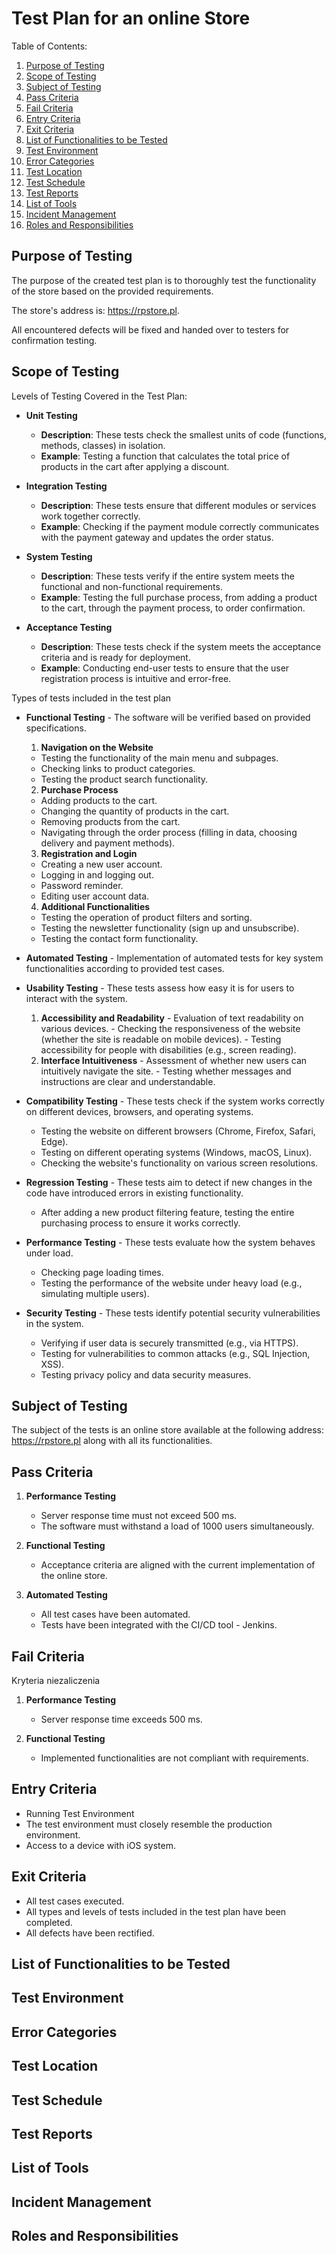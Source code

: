 # Test Plan for an online Store

 Table of Contents:
1. [Purpose of Testing](#Purpose-of-Testing)
2. [Scope of Testing](#scope-of-testing)
3. [Subject of Testing](#subject-of-testing)
4. [Pass Criteria](#pass-criteria)
5. [Fail Criteria](#fail-criteria)
6. [Entry Criteria](#entry-criteria)
7. [Exit Criteria](#exit-criteria)
8. [List of Functionalities to be Tested](#list-of-functionalities-to-be-tested)
9. [Test Environment](#test-environment)
10. [Error Categories](#error-categories)
11. [Test Location](#test-location)
12. [Test Schedule](#test-schedule)
13. [Test Reports](#test-reports)
14. [List of Tools](#list-of-tools)
15. [Incident Management](#incident-management)
16. [Roles and Responsibilities](#roles-and-responsibilities)

## Purpose of Testing
The purpose of the created test plan is to thoroughly test the functionality of the store based on the provided requirements. 

The store's address is: https://rpstore.pl. 

All encountered defects will be fixed and handed over to testers for confirmation testing.

## Scope of Testing
Levels of Testing Covered in the Test Plan:

- **Unit Testing**
   - **Description**: These tests check the smallest units of code (functions, methods, classes) in isolation.
   - **Example**: Testing a function that calculates the total price of products in the cart after applying a discount.

- **Integration Testing**
   - **Description**: These tests ensure that different modules or services work together correctly.
   - **Example**: Checking if the payment module correctly communicates with the payment gateway and updates the order status.

- **System Testing**
   - **Description**: These tests verify if the entire system meets the functional and non-functional requirements.
   - **Example**: Testing the full purchase process, from adding a product to the cart, through the payment process, to order confirmation.

- **Acceptance Testing**
   - **Description**: These tests check if the system meets the acceptance criteria and is ready for deployment.
   - **Example**: Conducting end-user tests to ensure that the user registration process is intuitive and error-free.

Types of tests included in the test plan

- **Functional Testing** - The software will be verified based on provided specifications.
    
    1. **Navigation on the Website**
   - Testing the functionality of the main menu and subpages.
   - Checking links to product categories.
   - Testing the product search functionality.

    2. **Purchase Process**
   - Adding products to the cart.
   - Changing the quantity of products in the cart.
   - Removing products from the cart.
   - Navigating through the order process (filling in data, choosing delivery and payment methods).

    3. **Registration and Login**
   - Creating a new user account.
   - Logging in and logging out.
   - Password reminder.
   - Editing user account data.

    4. **Additional Functionalities**
   - Testing the operation of product filters and sorting.
   - Testing the newsletter functionality (sign up and unsubscribe).
   - Testing the contact form functionality.

- **Automated Testing** - Implementation of automated tests for key system functionalities according to provided test cases.

- **Usability Testing** - These tests assess how easy it is for users to interact with the system.
     1. **Accessibility and Readability**
       - Evaluation of text readability on various devices.
       - Checking the responsiveness of the website (whether the site is readable on mobile devices).
       - Testing accessibility for people with disabilities (e.g., screen reading).
     2. **Interface Intuitiveness**
       - Assessment of whether new users can intuitively navigate the site.
       - Testing whether messages and instructions are clear and understandable.

- **Compatibility Testing** - These tests check if the system works correctly on different devices, browsers, and operating systems.
    - Testing the website on different browsers (Chrome, Firefox, Safari, Edge).
    - Testing on different operating systems (Windows, macOS, Linux).
    - Checking the website's functionality on various screen resolutions.

- **Regression Testing** -  These tests aim to detect if new changes in the code have introduced errors in existing functionality.
   - After adding a new product filtering feature, testing the entire purchasing process to ensure it works correctly.

- **Performance Testing** - These tests evaluate how the system behaves under load.
    - Checking page loading times.
    - Testing the performance of the website under heavy load (e.g., simulating multiple users).

- **Security Testing** - These tests identify potential security vulnerabilities in the system.
     - Verifying if user data is securely transmitted (e.g., via HTTPS).
    - Testing for vulnerabilities to common attacks (e.g., SQL Injection, XSS).
    - Testing privacy policy and data security measures.

## Subject of Testing

The subject of the tests is an online store available at the following address:
https://rpstore.pl along with all its functionalities.

## Pass Criteria

1. **Performance Testing**
   - Server response time must not exceed 500 ms.
   - The software must withstand a load of 1000 users simultaneously.

2. **Functional Testing**
   - Acceptance criteria are aligned with the current implementation of the online store.

3. **Automated Testing**
   - All test cases have been automated.
   - Tests have been integrated with the CI/CD tool - Jenkins.

## Fail Criteria

Kryteria niezaliczenia

1. **Performance Testing**
   - Server response time exceeds 500 ms.

2. **Functional Testing**
   - Implemented functionalities are not compliant with requirements.

## Entry Criteria

- Running Test Environment
- The test environment must closely resemble the production environment.
- Access to a device with iOS system.

## Exit Criteria

- All test cases executed.
- All types and levels of tests included in the test plan have been completed.
- All defects have been rectified.

## List of Functionalities to be Tested

## Test Environment

## Error Categories

## Test Location

## Test Schedule

## Test Reports

## List of Tools

## Incident Management

## Roles and Responsibilities






